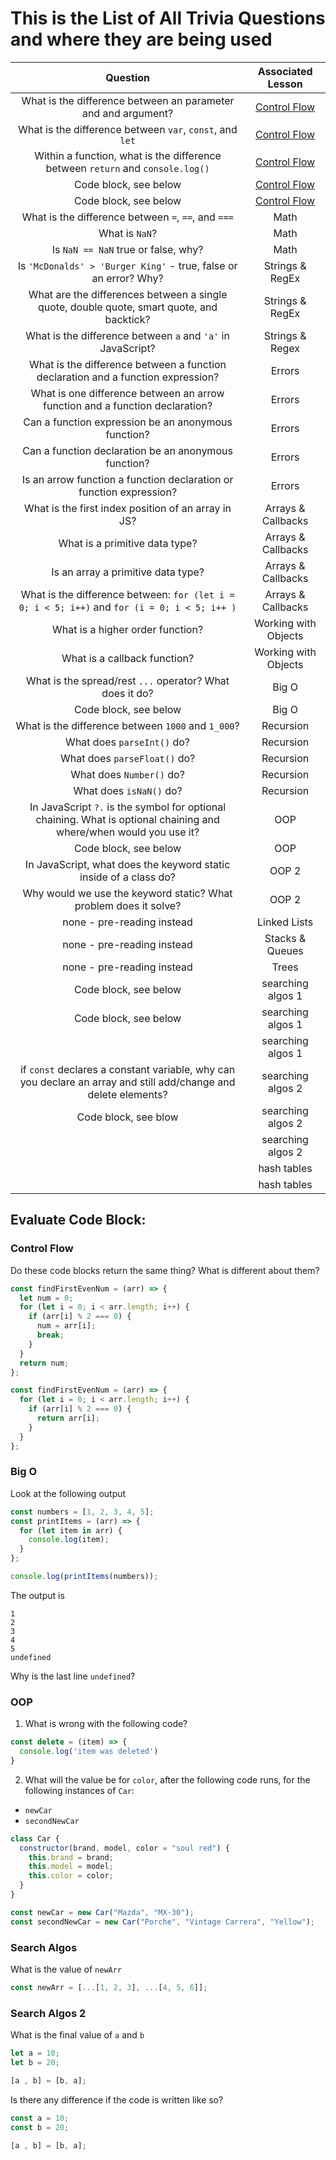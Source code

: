 # This is the List of All Trivia Questions and where they are being used

|                                                      Question                                                      |  Associated Lesson   |
| :----------------------------------------------------------------------------------------------------------------: | :------------------: |
|                           What is the difference between an parameter and and argument?                            |     [Control Flow](https://github.com/9-1-pursuit/unit-dsa/tree/main/control-flow)     |
|                              What is the difference between `var`, `const`, and `let`                              |     [Control Flow](https://github.com/9-1-pursuit/unit-dsa/tree/main/control-flow)       |
|                   Within a function, what is the difference between `return` and `console.log()`                   |     [Control Flow](https://github.com/9-1-pursuit/unit-dsa/tree/main/control-flow)       |
|                                               Code block, see below                                                |     [Control Flow](https://github.com/9-1-pursuit/unit-dsa/tree/main/control-flow)       |
|                                               Code block, see below                                                |     [Control Flow](https://github.com/9-1-pursuit/unit-dsa/tree/main/control-flow)       |
|                                What is the difference between `=`, `==`, and `===`                                 |         Math         |
|                                                   What is `NaN`?                                                   |         Math         |
|                                        Is `NaN == NaN` true or false, why?                                         |         Math         |
|                          Is `'McDonalds' > 'Burger King'` - true, false or an error? Why?                           |   Strings & RegEx    |
|             What are the differences between a single quote, double quote, smart quote, and backtick?              |   Strings & RegEx    |
|                              What is the difference between `a` and `'a'` in JavaScript?                               |   Strings & Regex    |
|                  What is the difference between a function declaration and a function expression?                  |        Errors        |
|                    What is one difference between an arrow function and a function declaration?                    |        Errors        |
|                                Can a function expression be an anonymous function?                                 |        Errors        |
|                                Can a function declaration be an anonymous function?                                |        Errors        |
|                        Is an arrow function a function declaration or function expression?                         |        Errors        |
|                                What is the first index position of an array in JS?                                 |  Arrays & Callbacks  |
|                                           What is a primitive data type?                                           |  Arrays & Callbacks  |
|                                         Is an array a primitive data type?                                         |  Arrays & Callbacks  |
|            What is the difference between: `for (let i = 0; i < 5; i++)` and `for (i = 0; i < 5; i++ )`            |  Arrays & Callbacks  |
|                                          What is a higher order function?                                          | Working with Objects |
|                                            What is a callback function?                                            | Working with Objects |
|                              What is the spread/rest `...` operator? What does it do?                              |        Big O         |
|                                               Code block, see below                                                |        Big O         |
|                                 What is the difference between `1000` and `1_000`?                                 |      Recursion       |
|                                             What does `parseInt()` do?                                             |      Recursion       |
|                                            What does `parseFloat()` do?                                            |      Recursion       |
|                                              What does `Number()` do?                                              |      Recursion       |
|                                              What does `isNaN()` do?                                               |      Recursion       |
| In JavaScript `?.` is the symbol for optional chaining. What is optional chaining and where/when would you use it? |         OOP          |
|                                               Code block, see below                                                |         OOP          |
|                         In JavaScript, what does the keyword static inside of a class do?                          |        OOP 2         |
|                          Why would we use the keyword static? What problem does it solve?                          |        OOP 2         |
|                                             none - pre-reading instead                                             |     Linked Lists     |
|                                             none - pre-reading instead                                             |   Stacks & Queues    |
|                                             none - pre-reading instead                                             |        Trees         |
|                                               Code block, see below                                                |  searching algos 1   |
|                                               Code block, see below                                                |  searching algos 1   |
|                                                                                                                    |  searching algos 1   |
|  if `const` declares a constant variable, why can you declare an array and still add/change and delete elements?   |  searching algos 2   |
|                                                     Code block, see blow                                           |  searching algos 2   |
|                                                                                                                    |  searching algos 2   |
|                                                                                                                    |     hash tables      |
|                                                                                                                    |     hash tables      |

## Evaluate Code Block:

### Control Flow

Do these code blocks return the same thing? What is different about them?

```js
const findFirstEvenNum = (arr) => {
  let num = 0;
  for (let i = 0; i < arr.length; i++) {
    if (arr[i] % 2 === 0) {
      num = arr[i];
      break;
    }
  }
  return num;
};
```

```js
const findFirstEvenNum = (arr) => {
  for (let i = 0; i < arr.length; i++) {
    if (arr[i] % 2 === 0) {
      return arr[i];
    }
  }
};
```

### Big O

Look at the following output

```js
const numbers = [1, 2, 3, 4, 5];
const printItems = (arr) => {
  for (let item in arr) {
    console.log(item);
  }
};

console.log(printItems(numbers));
```

The output is

```
1
2
3
4
5
undefined
```

Why is the last line `undefined`?


### OOP

1. What is wrong with the following code?

```js
const delete = (item) => {
  console.log('item was deleted')
}
```

2. What will the value be for `color`, after the following code runs, for the following instances of `Car`:
  - `newCar` 
  - `secondNewCar`

```js
class Car {
  constructor(brand, model, color = "soul red") {
    this.brand = brand;
    this.model = model;
    this.color = color;
  }
}

const newCar = new Car("Mazda", "MX-30");
const secondNewCar = new Car("Porche", "Vintage Carrera", "Yellow");
```

### Search Algos

What is the value of `newArr`

```js
const newArr = [...[1, 2, 3], ...[4, 5, 6]];
```

### Search Algos 2

What is the final value of `a` and `b`

```js
let a = 10;
let b = 20;

[a , b] = [b, a];

```

Is there any difference if the code is written like so?
```js
const a = 10;
const b = 20;

[a , b] = [b, a];

```



